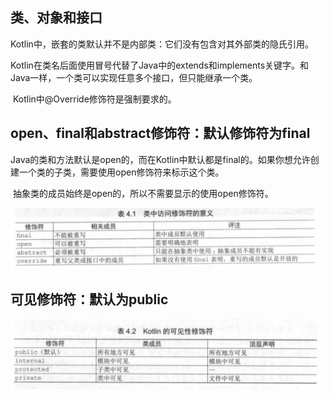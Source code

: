 ## 类、对象和接口

​		Kotlin中，嵌套的类默认并不是内部类：它们没有包含对其外部类的隐氏引用。

​		Kotlin在类名后面使用冒号代替了Java中的extends和implements关键字。和Java一样，一个类可以实现任意多个接口，但只能继承一个类。

​		Kotlin中@Override修饰符是强制要求的。

## open、final和abstract修饰符：默认修饰符为final

​	Java的类和方法默认是open的，而在Kotlin中默认都是final的。如果你想允许创建一个类的子类，需要使用open修饰符来标示这个类。

​	抽象类的成员始终是open的，所以不需要显示的使用open修饰符。

![类中访问修饰符的意义.](https://raw.githubusercontent.com/xiaofans/BlogSource/master/kotlin%E5%AD%A6%E4%B9%A0/pics/%E7%B1%BB%E4%B8%AD%E8%AE%BF%E9%97%AE%E4%BF%AE%E9%A5%B0%E7%AC%A6%E7%9A%84%E6%84%8F%E4%B9%89.png)

## 可见修饰符：默认为public

![](https://raw.githubusercontent.com/xiaofans/BlogSource/master/kotlin%E5%AD%A6%E4%B9%A0/pics/%E5%8F%AF%E8%A7%81%E4%BF%AE%E9%A5%B0%E7%AC%A6.png)	

​	

